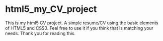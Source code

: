 # html5_my_CV_project
This is my html5 CV project.
A simple resume/CV using the basic elements of HTML5 and CSS3.
Feel free to use it if you think that is matching your needs.
Thank you for reading this.
